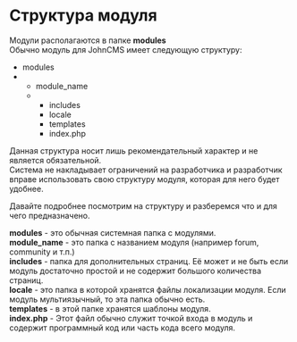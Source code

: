 # Структура модуля

Модули располагаются в папке **modules**  
Обычно модуль для JohnCMS имеет следующую структуру:

* modules
* * module\_name
  * * includes
    * locale
    * templates
    * index.php

Данная структура носит лишь рекомендательный характер и не является обязательной.  
Система не накладывает ограничений на разработчика и разработчик вправе использовать свою структуру модуля, которая для него будет удобнее. 

Давайте подробнее посмотрим на структуру и разберемся что и для чего предназначено.

**modules** - это обычная системная папка с модулями.  
**module\_name** - это папка с названием модуля \(например forum, community и т.п.\)  
**includes** - папка для дополнительных страниц. Её может и не быть если модуль достаточно простой и не содержит большого количества страниц.  
**locale** - это папка в которой хранятся файлы локализации модуля. Если модуль мультиязычный, то эта папка обычно есть.  
**templates** - в этой папке хранятся шаблоны модуля.  
**index.php** - Этот файл обычно служит точкой входа в модуль и содержит программный код или часть кода всего модуля.


